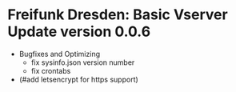 # Freifunk Dresden: Basic Vserver Update version 0.0.6

* Bugfixes and Optimizing
	- fix sysinfo.json version number
	- fix crontabs
* (#add letsencrypt for https support)
